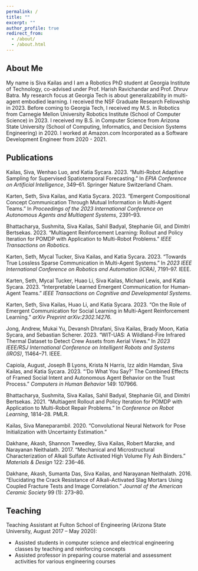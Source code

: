 ```yaml
---
permalink: /
title: ""
excerpt: ""
author_profile: true
redirect_from: 
  - /about/
  - /about.html
---
```

## About Me ##
My name is Siva Kailas and I am a Robotics PhD student at Georgia Institute of Technology, co-advised under Prof. Harish Ravichandar and Prof. Dhruv Batra. My research focus at Georgia Tech is about generalizability in multi-agent embodied learning. I received the NSF Graduate Research Fellowship in 2023. Before coming to Georgia Tech, I received my M.S. in Robotics from Carnegie Mellon University Robotics Institute (School of Computer Science) in 2023. I received my B.S. in Computer Science from Arizona State University (School of Computing, Informatics, and Decision Systems Engineering) in 2020. I worked at Amazon.com Incorporated as a Software Development Engineer from 2020 - 2021.

## Publications ##
Kailas, Siva, Wenhao Luo, and Katia Sycara. 2023. “Multi-Robot Adaptive
Sampling for Supervised Spatiotemporal Forecasting.” In *EPIA Conference
on Artificial Intelligence*, 349–61. Springer Nature Switzerland Cham.

Karten, Seth, Siva Kailas, and Katia Sycara. 2023. “Emergent
Compositional Concept Communication Through Mutual Information in
Multi-Agent Teams.” In *Proceedings of the 2023 International Conference
on Autonomous Agents and Multiagent Systems*, 2391–93.

Bhattacharya, Sushmita, Siva Kailas, Sahil Badyal, Stephanie Gil, and
Dimitri Bertsekas. 2023. “Multiagent Reinforcement Learning: Rollout and Policy
Iteration for POMDP with Application to Multi-Robot Problems.” *IEEE
Transactions on Robotics*.

Karten, Seth, Mycal Tucker, Siva Kailas, and Katia Sycara. 2023.
“Towards True Lossless Sparse Communication in Multi-Agent Systems.” In
*2023 IEEE International Conference on Robotics and Automation (ICRA)*,
7191–97. IEEE.

Karten, Seth, Mycal Tucker, Huao Li, Siva Kailas, Michael Lewis, and
Katia Sycara. 2023. “Interpretable Learned Emergent Communication for
Human-Agent Teams.” *IEEE Transactions on Cognitive and Developmental
Systems*.

Karten, Seth, Siva Kailas, Huao Li, and Katia Sycara. 2023. “On the Role
of Emergent Communication for Social Learning in Multi-Agent
Reinforcement Learning.” *arXiv Preprint arXiv:2302.14276*.

Jong, Andrew, Mukai Yu, Devansh Dhrafani, Siva Kailas, Brady Moon, Katia
Sycara, and Sebastian Scherer. 2023. “WIT-UAS: A Wildland-Fire Infrared
Thermal Dataset to Detect Crew Assets from Aerial Views.” In *2023
IEEE/RSJ International Conference on Intelligent Robots and Systems
(IROS)*, 11464–71. IEEE.

Capiola, August, Joseph B Lyons, Krista N Harris, Izz aldin Hamdan, Siva
Kailas, and Katia Sycara. 2023. “‘Do What You Say?’ The Combined Effects
of Framed Social Intent and Autonomous Agent Behavior on the Trust
Process.” *Computers in Human Behavior* 149: 107966.

Bhattacharya, Sushmita, Siva Kailas, Sahil Badyal, Stephanie Gil, and
Dimitri Bertsekas. 2021. “Multiagent Rollout and Policy Iteration for
POMDP with Application to Multi-Robot Repair Problems.” In *Conference
on Robot Learning*, 1814–28. PMLR.

Kailas, Siva Maneparambil. 2020. “Convolutional Neural Network for Pose
Initialization with Uncertainty Estimation.”

Dakhane, Akash, Shannon Tweedley, Siva Kailas, Robert Marzke, and
Narayanan Neithalath. 2017. “Mechanical and Microstructural
Characterization of Alkali Sulfate Activated High Volume Fly Ash
Binders.” *Materials & Design* 122: 236–46.

Dakhane, Akash, Sumanta Das, Siva Kailas, and Narayanan Neithalath. 2016. “Elucidating the Crack Resistance of Alkali-Activated Slag Mortars
Using Coupled Fracture Tests and Image Correlation.” *Journal of the
American Ceramic Society* 99 (1): 273–80.

## Teaching ##
Teaching Assistant at Fulton School of Engineering (Arizona State University, August 2017 – May 2020):
- Assisted students in computer science and electrical engineering classes by teaching and reinforcing concepts
- Assisted professor in preparing course material and assessment activities for various engineering courses
